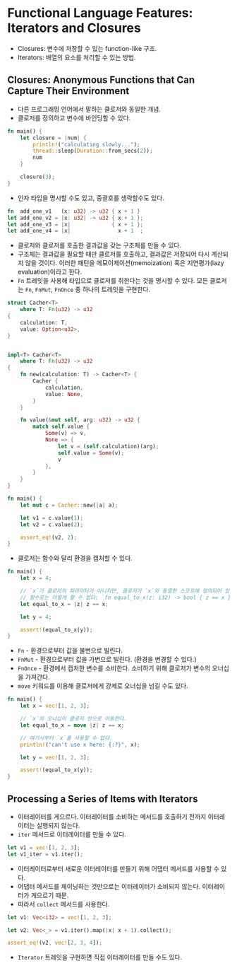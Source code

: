 # Functional Language Features: Iterators and Closures

* Closures: 변수에 저장할 수 있는 function-like 구조.
* Iterators: 배열의 요소를 처리할 수 있는 방법.

## Closures: Anonymous Functions that Can Capture Their Environment

* 다른 프로그래밍 언어에서 말하는 클로저와 동일한 개념.
* 클로저를 정의하고 변수에 바인딩할 수 있다.

```rust
fn main() {
    let closure = |num| {
        println!("calculating slowly...");
        thread::sleep(Duration::from_secs(2));
        num
    }

    closure(3);
}
```

* 인자 타입을 명시할 수도 있고, 중괄호를 생략할수도 있다.

```rust
fn  add_one_v1   (x: u32) -> u32 { x + 1 }
let add_one_v2 = |x: u32| -> u32 { x + 1 };
let add_one_v3 = |x|             { x + 1 };
let add_one_v4 = |x|               x + 1  ;
```

* 클로저와 클로저를 호출한 결과값을 갖는 구조체를 만들 수 있다.
* 구조체는 결과값을 필요할 때만 클로저를 호출하고, 결과값은 저장되어 다시 계산되지 않을 것이다. 이러한 패턴을 메모이제이션(memoization) 혹은 지연평가(lazy evaluation)이라고 한다.
* `Fn` 트레잇을 사용해 타입으로 클로저를 취한다는 것을 명시할 수 있다. 모든 클로저는 `Fn`, `FnMut`, `FnOnce` 중 하나의 트레잇을 구현한다.

```rust
struct Cacher<T>
    where T: Fn(u32) -> u32
{
    calculation: T,
    value: Option<u32>,
}


impl<T> Cacher<T>
    where T: Fn(u32) -> u32
{
    fn new(calculation: T) -> Cacher<T> {
        Cacher {
            calculation,
            value: None,
        }
    }

    fn value(&mut self, arg: u32) -> u32 {
        match self.value {
            Some(v) => v,
            None => {
                let v = (self.calculation)(arg);
                self.value = Some(v);
                v
            },
        }
    }
}

fn main() {
    let mut c = Cacher::new(|a| a);

    let v1 = c.value(1);
    let v2 = c.value(2);

    assert_eq!(v2, 2);
}
```

* 클로저는 함수와 달리 환경을 캡처할 수 있다.

```rust
fn main() {
    let x = 4;

    // `x`가 클로저의 파라미터가 아니지만, 클로저가 `x`와 동일한 스코프에 정의되어 있기 때문에 사용할 수 있다.
    // 함수로는 이렇게 할 수 없다: `fn equal_to_x(z: i32) -> bool { z == x }`
    let equal_to_x = |z| z == x;

    let y = 4;

    assert!(equal_to_x(y));
}

```

* `Fn` - 환경으로부터 값을 불변으로 빌린다.
* `FnMut` - 환경으로부터 값을 가변으로 빌린다. (환경을 변경할 수 있다.)
* `FnOnce` - 환경에서 캡처한 변수를 소비한다. 소비하기 위해 클로저가 변수의 오너십을 가져간다.
* `move` 키워드를 이용해 클로저에게 강제로 오너십을 넘길 수도 있다.

```rust
fn main() {
    let x = vec![1, 2, 3];

    // `x`의 오너십이 클로저 안으로 이동한다. 
    let equal_to_x = move |z| z == x;

    // 여기서부터 `x`를 사용할 수 없다.
    println!("can't use x here: {:?}", x);

    let y = vec![1, 2, 3];

    assert!(equal_to_x(y));
}
```

## Processing a Series of Items with Iterators

* 이터레이터를 게으르다. 이터레이터를 소비하는 메서드를 호출하기 전까지 이터레이터는 실행되지 않는다.
* `iter` 메서드로 이터레이터를 만들 수 있다.

```rust
let v1 = vec![1, 2, 3];
let v1_iter = v1.iter();
```

* 이터레이터로부터 새로운 이터레이터를 만들기 위해 어댑터 메서드를 사용할 수 있다.
* 어댑터 메서드를 체이닝하는 것만으로는 이터레이터가 소비되지 않는다. 이터레이터가 게으르기 때문.
* 따라서 `collect` 메서드를 사용한다.

```rust
let v1: Vec<i32> = vec![1, 2, 3];

let v2: Vec<_> = v1.iter().map(|x| x + 1).collect();

assert_eq!(v2, vec![2, 3, 4]);
```

* `Iterator` 트레잇을 구현하면 직접 이터레이터를 만들 수도 있다.
